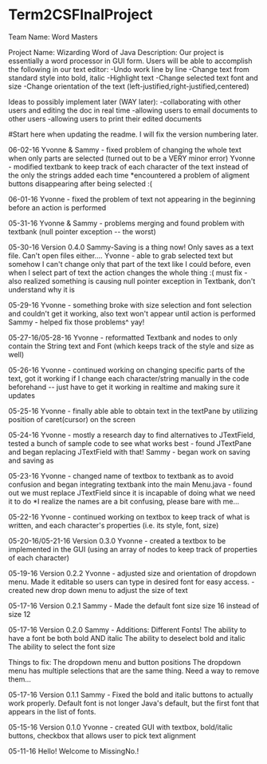 # Term2CSFInalProject

Team Name: Word Masters

Project Name: Wizarding Word of Java
Description: Our project is essentially a word processor in GUI form. Users will be able to accomplish the following in our text editor:
  -Undo work line by line
  -Change text from standard style into bold, italic
  -Highlight text
  -Change selected text font and size
  -Change orientation of the text (left-justified,right-justified,centered)

Ideas to possibly implement later (WAY later):
-collaborating with other users and editing the doc in real time
-allowing users to email documents to other users
-allowing users to print their edited documents

#Start here when updating the readme. I will fix the version numbering later.

06-02-16
Yvonne & Sammy - fixed problem of changing the whole text when only parts are selected (turned out to be a VERY minor error)
Yvonne - modified textbank to keep track of each character of the text instead of the only the strings added each time
*encountered a problem of aligment buttons disappearing after being selected :(

06-01-16
Yvonne - fixed the problem of text not appearing in the beginning before an action is performed

05-31-16
Yvonne & Sammy - problems merging and found problem with textbank (null pointer exception -- the worst)

05-30-16
Version 0.4.0
Sammy-Saving is a thing now!
Only saves as a text file. Can't open files either....
Yvonne - able to grab selected text but somehow I can't change only that part of the text like I could before, even when I select part of text the action changes the whole thing :(  must fix
       - also realized something is causing null pointer exception in Textbank, don't understand why it is

05-29-16
Yvonne - something broke with size selection and font selection and couldn't get it working, also text won't appear until action is performed
Sammy - helped fix those problems^ yay!


05-27-16/05-28-16
Yvonne - reformatted Textbank and nodes to only contain the String text and Font (which keeps track of the style and size as well)

05-26-16
Yvonne - continued working on changing specific parts of the text, got it working if I change each character/string manually in the code beforehand -- just have to get it working in realtime and making sure it updates

05-25-16
Yvonne - finally able able to obtain text in the textPane by utilizing position of caret(cursor) on the screen

05-24-16
Yvonne - mostly a research day to find alternatives to JTextField, tested a bunch of sample code to see what works best
       - found JTextPane and began replacing JTextField with that!
Sammy - began work on saving and saving as

05-23-16
Yvonne - changed name of textbox to textbank as to avoid confusion and began integrating textbank into the main Menu.java
       - found out we must replace JTextField since it is incapable of doing what we need it to do
*I realize the names are a bit confusing, please bare with me...

05-22-16
Yvonne - continued working on textbox to keep track of what is written, and each character's properties (i.e. its style, font, size)

05-20-16/05-21-16
Version 0.3.0
Yvonne - created a textbox to be implemented in the GUI (using an array of nodes to keep track of properties of each character)

05-19-16
Version 0.2.2
Yvonne - adjusted size and orientation of dropdown menu. Made it editable so users can type in desired font for easy access.
       - created new drop down menu to adjust the size of text

05-17-16
Version 0.2.1
Sammy - Made the default font size size 16 instead of size 12

05-17-16
Version 0.2.0
Sammy - Additions:
Different Fonts!
The ability to have a font be both bold AND italic
The ability to deselect bold and italic
The ability to select the font size

Things to fix:
The dropdown menu and button positions
The dropdown menu has multiple selections that are the same thing. Need a way to remove them...

05-17-16
Version 0.1.1
Sammy - Fixed the bold and italic buttons to actually work properly. Default font is not longer Java's default, but the first font that appears in the list of fonts.

05-15-16
Version 0.1.0
Yvonne - created GUI with textbox, bold/italic buttons, checkbox that allows user to pick text alignment

05-11-16
Hello! Welcome to MissingNo.!
